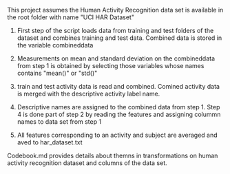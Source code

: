 This project assumes the Human Activity Recognition data set is available in the root folder with name "UCI HAR Dataset"

1. First step of the script loads data from training and test folders of the dataset and combines training and test data. Combined data is stored in the variable combineddata

2. Measurements on mean and standard deviation on the combineddata from step 1 is obtained by selecting those variables whose names contains "mean()" or "std()"

3. train and test activity data is read and combined. Comined activity data is merged with the descriptive activity label name.

4. Descriptive names are assigned to the combined data from step 1. Step 4 is done part of step 2 by reading the features and assigning colummn names to data set from step 1

5. All features corresponding to an activity and subject are averaged and aved to har_dataset.txt

Codebook.md provides details about themns in transformations on human activity recognition dataset and columns of the data set.
